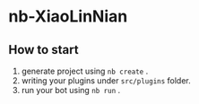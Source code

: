 # nb-XiaoLinNian

## How to start

1. generate project using `nb create` .
2. writing your plugins under `src/plugins` folder.
3. run your bot using `nb run` .
